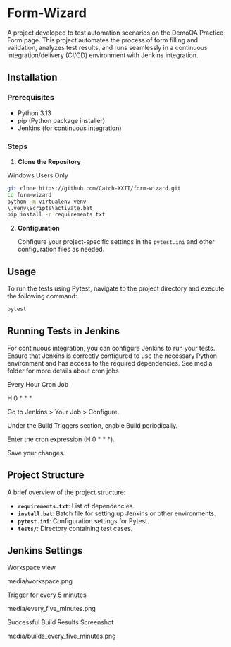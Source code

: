 # Form-Wizard
A project developed to test automation scenarios on the DemoQA Practice Form page. 
This project automates the process of form filling and validation, analyzes test results, 
and runs seamlessly in a continuous integration/delivery (CI/CD) environment with Jenkins integration.

## Installation

### Prerequisites

- Python 3.13
- pip (Python package installer)
- Jenkins (for continuous integration)
### Steps

1. **Clone the Repository**

Windows Users Only

   ```bash
   git clone https://github.com/Catch-XXII/form-wizard.git
   cd form-wizard
   python -m virtualenv venv
   \.venv\Scripts\activate.bat
   pip install -r requirements.txt
   ```
   
2. **Configuration**

   Configure your project-specific settings in the `pytest.ini` and other configuration files as needed.

## Usage

To run the tests using Pytest, navigate to the project directory and execute the following command:

```bash
pytest
```

## Running Tests in Jenkins

For continuous integration, you can configure Jenkins to run your tests. 
Ensure that Jenkins is correctly configured to use the necessary 
Python environment and has access to the required dependencies.
See media folder for more details about cron jobs

Every Hour Cron Job 

H 0 * * *

Go to Jenkins > Your Job > Configure.

Under the Build Triggers section, enable Build periodically.

Enter the cron expression (H 0 * * *).

Save your changes.

## Project Structure

A brief overview of the project structure:

- **`requirements.txt`**: List of dependencies.
- **`install.bat`**: Batch file for setting up Jenkins or other environments.
- **`pytest.ini`**: Configuration settings for Pytest.
- **`tests/`**: Directory containing test cases.


## Jenkins Settings
Workspace view

media/workspace.png

Trigger for every 5 minutes

media/every_five_minutes.png

Successful Build Results Screenshot

media/builds_every_five_minutes.png
